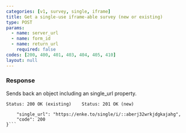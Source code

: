 ```yaml
---
categories: [v1, survey, single, iframe]
title: Get a single-use iframe-able survey (new or existing)
type: POST
params: 
  - name: server_url 
  - name: form_id
  - name: return_url
    required: false
codes: [200, 400, 401, 403, 404, 405, 410]
layout: null
---
```


### Response

Sends back an object including an single_url property.

```Status: 200 OK (existing)    Status: 201 OK (new)```
```{
    "single_url": "https://enke.to/single/i/::aberj32wrkjdgkajahg",
    "code": 200
}```

